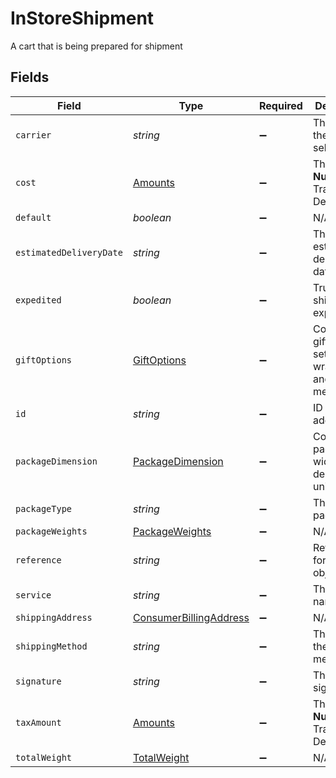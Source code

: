 # InStoreShipment

A cart that is being prepared for shipment


## Fields

| Field                                                                   | Type                                                                    | Required                                                                | Description                                                             | Example                                                                 |
| ----------------------------------------------------------------------- | ----------------------------------------------------------------------- | ----------------------------------------------------------------------- | ----------------------------------------------------------------------- | ----------------------------------------------------------------------- |
| `carrier`                                                               | *string*                                                                | :heavy_minus_sign:                                                      | The name of the carrier selected.                                       | FedEx                                                                   |
| `cost`                                                                  | [Amounts](../../models/shared/amounts.md)                               | :heavy_minus_sign:                                                      | The amount. **Nullable** for Transactions Details.                      |                                                                         |
| `default`                                                               | *boolean*                                                               | :heavy_minus_sign:                                                      | N/A                                                                     | false                                                                   |
| `estimatedDeliveryDate`                                                 | *string*                                                                | :heavy_minus_sign:                                                      | The estimated delivery date.                                            | 08-30-2022                                                              |
| `expedited`                                                             | *boolean*                                                               | :heavy_minus_sign:                                                      | True if shipment is expedited.                                          | false                                                                   |
| `giftOptions`                                                           | [GiftOptions](../../models/shared/giftoptions.md)                       | :heavy_minus_sign:                                                      | Contains the gift option settings for wrapping and custom messages.     |                                                                         |
| `id`                                                                    | *string*                                                                | :heavy_minus_sign:                                                      | ID for billing address                                                  | addres-1                                                                |
| `packageDimension`                                                      | [PackageDimension](../../models/shared/packagedimension.md)             | :heavy_minus_sign:                                                      | Contains the package's width, eight, depth, and unit details.           |                                                                         |
| `packageType`                                                           | *string*                                                                | :heavy_minus_sign:                                                      | The type of package.                                                    | A big package.                                                          |
| `packageWeights`                                                        | [PackageWeights](../../models/shared/packageweights.md)                 | :heavy_minus_sign:                                                      | N/A                                                                     |                                                                         |
| `reference`                                                             | *string*                                                                | :heavy_minus_sign:                                                      | Reference for the object.                                               | 1123                                                                    |
| `service`                                                               | *string*                                                                | :heavy_minus_sign:                                                      | The service name.                                                       | Option 1                                                                |
| `shippingAddress`                                                       | [ConsumerBillingAddress](../../models/shared/consumerbillingaddress.md) | :heavy_minus_sign:                                                      | N/A                                                                     |                                                                         |
| `shippingMethod`                                                        | *string*                                                                | :heavy_minus_sign:                                                      | The name of the shipping method.                                        | Unknown                                                                 |
| `signature`                                                             | *string*                                                                | :heavy_minus_sign:                                                      | The signature.                                                          | a1B2s3dC4f5g5D6hj6E7k8F9l0                                              |
| `taxAmount`                                                             | [Amounts](../../models/shared/amounts.md)                               | :heavy_minus_sign:                                                      | The amount. **Nullable** for Transactions Details.                      |                                                                         |
| `totalWeight`                                                           | [TotalWeight](../../models/shared/totalweight.md)                       | :heavy_minus_sign:                                                      | N/A                                                                     |                                                                         |